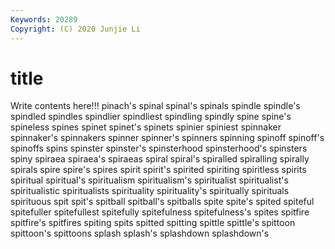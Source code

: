 ```yaml
---
Keywords: 20289
Copyright: (C) 2020 Junjie Li
---
```


# title

Write contents here!!!
pinach's 
spinal 
spinal's 
spinals 
spindle 
spindle's 
spindled
spindles 
spindlier 
spindliest 
spindling 
spindly 
spine 
spine's 
spineless 
spines 
spinet
spinet's 
spinets 
spinier 
spiniest 
spinnaker 
spinnaker's 
spinnakers 
spinner 
spinner's 
spinners
spinning 
spinoff 
spinoff's 
spinoffs 
spins 
spinster 
spinster's 
spinsterhood 
spinsterhood's 
spinsters
spiny 
spiraea 
spiraea's 
spiraeas 
spiral 
spiral's 
spiralled 
spiralling 
spirally 
spirals
spire 
spire's 
spires 
spirit 
spirit's 
spirited 
spiriting 
spiritless 
spirits 
spiritual
spiritual's 
spiritualism 
spiritualism's 
spiritualist 
spiritualist's 
spiritualistic 
spiritualists 
spirituality 
spirituality's 
spiritually
spirituals 
spirituous 
spit 
spit's 
spitball 
spitball's 
spitballs 
spite 
spite's 
spited
spiteful 
spitefuller 
spitefullest 
spitefully 
spitefulness 
spitefulness's 
spites 
spitfire 
spitfire's 
spitfires
spiting 
spits 
spitted 
spitting 
spittle 
spittle's 
spittoon 
spittoon's 
spittoons 
splash
splash's 
splashdown 
splashdown's 
